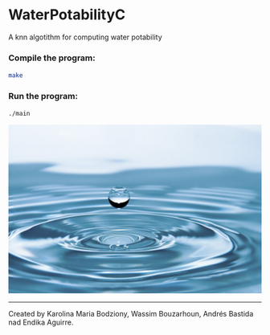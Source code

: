 # WaterPotabilityC
A knn algotithm for computing water potability

### Compile the program:

```bash
make
```

### Run the program:

```bash
./main
```


 
![water](project_image.jpg)

----
Created by  Karolina Maria Bodziony, Wassim Bouzarhoun, Andrés Bastida nad Endika Aguirre.
